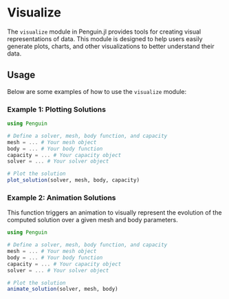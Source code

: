 # Visualize

The `visualize` module in Penguin.jl provides tools for creating visual representations of data. This module is designed to help users easily generate plots, charts, and other visualizations to better understand their data.


## Usage

Below are some examples of how to use the `visualize` module:

### Example 1: Plotting Solutions

```julia
using Penguin

# Define a solver, mesh, body function, and capacity
mesh = ... # Your mesh object
body = ... # Your body function
capacity = ... # Your capacity object
solver = ... # Your solver object

# Plot the solution
plot_solution(solver, mesh, body, capacity)
```

### Example 2: Animation Solutions

This function triggers an animation to visually represent the evolution of the computed solution over a given mesh and body
parameters.

```julia
using Penguin

# Define a solver, mesh, body function, and capacity
mesh = ... # Your mesh object
body = ... # Your body function
capacity = ... # Your capacity object
solver = ... # Your solver object

# Plot the solution
animate_solution(solver, mesh, body)
```